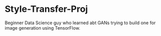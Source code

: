 # Style-Transfer-Proj
Beginner Data Science guy who learned abt GANs trying to build one for image generation using TensorFlow. 

